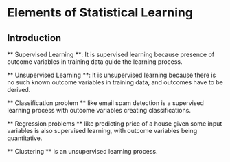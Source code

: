 # Elements of Statistical Learning

## Introduction

** Supervised Learning **: It is supervised learning because presence of outcome variables in training data guide the learning process.

** Unsupervised Learning **: It is unsupervised learning because there is no such known outcome variables in training data, and outcomes have to be derived.

** Classification problem ** like email spam detection is a supervised learning process with outcome variables creating classifications.

** Regression problems ** like predicting price of a house given some input variables is also supervised learning, with outcome variables being quantitative.

** Clustering ** is an unsupervised learning process.
